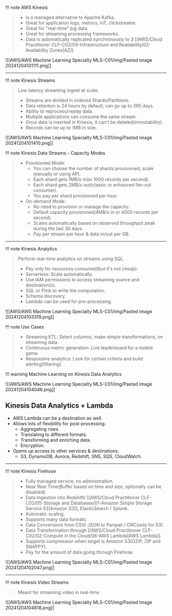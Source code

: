 
!!! note AWS Kinesis
> - Is a managed alternative to Apache Kafka.
> - Great for application logs, metrics, IoT, clickstreams.
> - Great for "real-time" big data.
> - Great for streaming processing frameworks.
> - Data is automatically replicated synchronously to 3 [[AWS/Cloud Practitioner CLF-C02/03-Infrastructure and Realiability/02-Availability Zones|AZ]].

![[AWS/AWS Machine Learning Specialty MLS-C01/img/Pasted image 20241204101111.png]]

---


!!! note Kinesis Streams
> Low latency streaming ingest at scale.
> - Streams are divided in ordered Shards/Partitions.
> - Data retention is 24 hours by default, can go up to 365 days.
> - Ability to reprocess/replay data.
> - Multiple applications can consume the same stream.
> - Once data is inserted in Kinesis, it can't be deleted(immutability).
> - Records can be up to 1MB in size.

![[AWS/AWS Machine Learning Specialty MLS-C01/img/Pasted image 20241204101410.png]]


!!! note Kinesis Data Streams - Capacity Modes
> - Provisioned Mode:
> 	- You can choose the number of shards provisioned, scale manually or using API.
> 	- Each shard gets 1MB/s in(or 1000 records per second).
> 	- Each shard gets 2MB/s out(classic or enhanced fan-out consumer).
> 	- You pay per shard provisioned per hour.
> - On-demand Mode:
> 	- No need to provision or manage the capacity.
> 	- Default capacity provisioned(4MB/s in or 4000 records per second).
> 	- Scales automatically based on observed throughput peak during the last 30 days.
> 	- Pay per stream per hour & data in/out per GB.


---


!!! note Kinesis Analytics
> Perform real-time analytics on streams using SQL.
> - Pay only for resources consumed(but it's not cheap).
> - Serverless: Scale automatically.
> - Use IAM permissions to access streaming source and destination(s).
> - SQL or Flink to write the computation.
> - Schema discovery.
> - Lambda can be used for pre-processing.

![[AWS/AWS Machine Learning Specialty MLS-C01/img/Pasted image 20241204103319.png]]

!!! note Use Cases
> - Streaming ETL: Select columns, make simple transformations, on streaming data.
> - Continuous metric generation: Live leaderboard for a mobile game.
> - Responsive analytics: Look for certain criteria and build alerting(filtering).


!!! warning Machine Learning on Kinesis Data Analytics

![[AWS/AWS Machine Learning Specialty MLS-C01/img/Pasted image 20241204104046.png]]

## Kinesis Data Analytics + Lambda
- AWS Lambda can be a destination as well.
- Allows lots of flexibility for post-processing.
	- Aggregating rows.
	- Translating to different formats.
	- Transforming and enriching data.
	- Encryption.
- Opens up access to other services & destinations:
	- S3, DynamoDB, Aurora, Redshift, SNS, SQS, CloudWatch.

---


!!! note Kinesis Firehose
> - Fully managed service, no administration.
> - Near Real Time(Buffer based on time and size, optionally can be disabled).
> - Data Ingestion into Redshift/ [[AWS/Cloud Practitioner CLF-C02/05-Storage and Databases/01-Amazon Simple Storage Service S3|Amazon S3]], ElasticSearch / Splunk.
> - Automatic scaling.
> - Supports many data formats.
> - Data Conversions from CSV/ JSON to Parquet / ORC(only for S3).
> - Data Transformation through [[AWS/Cloud Practitioner CLF-C02/02-Compute in the Cloud/06-AWS Lambda|AWS Lambda]].
> - Supports compression when target is Amazon S3(GZIP, ZIP and SNAPPY).
> - Pay for the amount of data going through Firehose.

![[AWS/AWS Machine Learning Specialty MLS-C01/img/Pasted image 20241204102047.png]]

---


!!! note Kinesis Video Streams
> Meant for streaming video in real-time.

![[AWS/AWS Machine Learning Specialty MLS-C01/img/Pasted image 20241204104618.png]]


